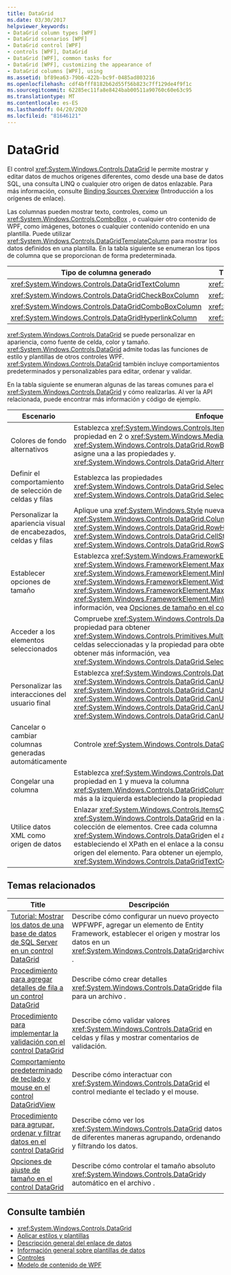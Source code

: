 ```yaml
---
title: DataGrid
ms.date: 03/30/2017
helpviewer_keywords:
- DataGrid column types [WPF]
- DataGrid scenarios [WPF]
- DataGrid control [WPF]
- controls [WPF], DataGrid
- DataGrid [WPF], common tasks for
- DataGrid [WPF], customizing the appearance of
- DataGrid columns [WPF], using
ms.assetid: bf89ea63-79b6-422b-bc9f-0485ad803216
ms.openlocfilehash: cdf4bfff8182b62d55f56b823c7ff129de4f9f1c
ms.sourcegitcommit: 62285ec11fa8e8424bab00511a90760c60e63c95
ms.translationtype: MT
ms.contentlocale: es-ES
ms.lasthandoff: 04/20/2020
ms.locfileid: "81646121"
---
```

# <a name="datagrid"></a>DataGrid
El control <xref:System.Windows.Controls.DataGrid> le permite mostrar y editar datos de muchos orígenes diferentes, como desde una base de datos SQL, una consulta LINQ o cualquier otro origen de datos enlazable. Para más información, consulte [Binding Sources Overview](../data/binding-sources-overview.md) (Introducción a los orígenes de enlace).  
  
 Las columnas pueden mostrar texto, controles, como un <xref:System.Windows.Controls.ComboBox> , o cualquier otro contenido de WPF, como imágenes, botones o cualquier contenido contenido en una plantilla. Puede utilizar <xref:System.Windows.Controls.DataGridTemplateColumn> para mostrar los datos definidos en una plantilla. En la tabla siguiente se enumeran los tipos de columna que se proporcionan de forma predeterminada.  
  
|Tipo de columna generado|Tipo de datos|  
|---------------------------|---------------|  
|<xref:System.Windows.Controls.DataGridTextColumn>|<xref:System.String>|  
|<xref:System.Windows.Controls.DataGridCheckBoxColumn>|<xref:System.Boolean>|  
|<xref:System.Windows.Controls.DataGridComboBoxColumn>|<xref:System.Enum>|  
|<xref:System.Windows.Controls.DataGridHyperlinkColumn>|<xref:System.Uri>|  
  
 <xref:System.Windows.Controls.DataGrid> se puede personalizar en apariencia, como fuente de celda, color y tamaño. <xref:System.Windows.Controls.DataGrid> admite todas las funciones de estilo y plantillas de otros controles WPF. <xref:System.Windows.Controls.DataGrid> también incluye comportamientos predeterminados y personalizables para editar, ordenar y validar.  
  
 En la tabla siguiente se enumeran algunas de las tareas comunes para el <xref:System.Windows.Controls.DataGrid> y cómo realizarlas. Al ver la API relacionada, puede encontrar más información y código de ejemplo.  
  
|Escenario|Enfoque|  
|--------------|--------------|  
|Colores de fondo alternativos|Establezca <xref:System.Windows.Controls.ItemsControl.AlternationIndex%2A> la propiedad en 2 o <xref:System.Windows.Media.Brush> más <xref:System.Windows.Controls.DataGrid.RowBackground%2A> y, a continuación, asigne una a las propiedades y. <xref:System.Windows.Controls.DataGrid.AlternatingRowBackground%2A>|  
|Definir el comportamiento de selección de celdas y filas|Establezca las propiedades <xref:System.Windows.Controls.DataGrid.SelectionMode%2A> y <xref:System.Windows.Controls.DataGrid.SelectionUnit%2A>.|  
|Personalizar la apariencia visual de encabezados, celdas y filas|Aplique una <xref:System.Windows.Style> nueva <xref:System.Windows.Controls.DataGrid.ColumnHeaderStyle%2A> <xref:System.Windows.Controls.DataGrid.RowHeaderStyle%2A>a <xref:System.Windows.Controls.DataGrid.CellStyle%2A>las <xref:System.Windows.Controls.DataGrid.RowStyle%2A> propiedades , , , o .|  
|Establecer opciones de tamaño|Establezca <xref:System.Windows.FrameworkElement.Height%2A>las <xref:System.Windows.FrameworkElement.MaxHeight%2A> <xref:System.Windows.FrameworkElement.MinHeight%2A>propiedades <xref:System.Windows.FrameworkElement.Width%2A> <xref:System.Windows.FrameworkElement.MaxWidth%2A>, <xref:System.Windows.FrameworkElement.MinWidth%2A> , , , , o . Para obtener más información, vea [Opciones de tamaño en el control DataGrid](sizing-options-in-the-datagrid-control.md).|  
|Acceder a los elementos seleccionados|Compruebe <xref:System.Windows.Controls.DataGrid.SelectedCells%2A> la propiedad para obtener <xref:System.Windows.Controls.Primitives.MultiSelector.SelectedItems%2A> las celdas seleccionadas y la propiedad para obtener las filas seleccionadas. Para obtener más información, vea <xref:System.Windows.Controls.DataGrid.SelectedCells%2A>.|  
|Personalizar las interacciones del usuario final|Establezca <xref:System.Windows.Controls.DataGrid.CanUserAddRows%2A>las <xref:System.Windows.Controls.DataGrid.CanUserDeleteRows%2A> <xref:System.Windows.Controls.DataGrid.CanUserReorderColumns%2A>propiedades <xref:System.Windows.Controls.DataGrid.CanUserResizeColumns%2A> <xref:System.Windows.Controls.DataGrid.CanUserResizeRows%2A>, <xref:System.Windows.Controls.DataGrid.CanUserSortColumns%2A> , , , , y .|  
|Cancelar o cambiar columnas generadas automáticamente|Controle <xref:System.Windows.Controls.DataGrid.AutoGeneratingColumn> el evento.|  
|Congelar una columna|Establezca <xref:System.Windows.Controls.DataGrid.FrozenColumnCount%2A> la propiedad en 1 y mueva la columna <xref:System.Windows.Controls.DataGridColumn.DisplayIndex%2A> a la posición más a la izquierda estableciendo la propiedad en 0.|  
|Utilice datos XML como origen de datos|Enlazar <xref:System.Windows.Controls.ItemsControl.ItemsSource%2A> el <xref:System.Windows.Controls.DataGrid> en la a la XPath consulta que representa la colección de elementos. Cree cada columna <xref:System.Windows.Controls.DataGrid>en el archivo . Enlazar cada columna estableciendo el XPath en el enlace a la consulta que obtiene la propiedad en el origen del elemento. Para obtener un ejemplo, consulte <xref:System.Windows.Controls.DataGridTextColumn>.|  
  
## <a name="related-topics"></a>Temas relacionados  
  
|Title|Descripción|  
|-----------|-----------------|  
|[Tutorial: Mostrar los datos de una base de datos de SQL Server en un control DataGrid](walkthrough-display-data-from-a-sql-server-database-in-a-datagrid-control.md)|Describe cómo configurar un nuevo proyecto WPFWPF, agregar un elemento de Entity Framework, establecer el origen y mostrar los datos en un <xref:System.Windows.Controls.DataGrid>archivo .|  
|[Procedimiento para agregar detalles de fila a un control DataGrid](how-to-add-row-details-to-a-datagrid-control.md)|Describe cómo crear detalles <xref:System.Windows.Controls.DataGrid>de fila para un archivo .|  
|[Procedimiento para implementar la validación con el control DataGrid](how-to-implement-validation-with-the-datagrid-control.md)|Describe cómo validar valores <xref:System.Windows.Controls.DataGrid> en celdas y filas y mostrar comentarios de validación.|  
|[Comportamiento predeterminado de teclado y mouse en el control DataGridView](default-keyboard-and-mouse-behavior-in-the-datagrid-control.md)|Describe cómo interactuar con <xref:System.Windows.Controls.DataGrid> el control mediante el teclado y el mouse.|  
|[Procedimiento para agrupar, ordenar y filtrar datos en el control DataGrid](how-to-group-sort-and-filter-data-in-the-datagrid-control.md)|Describe cómo ver los <xref:System.Windows.Controls.DataGrid> datos de diferentes maneras agrupando, ordenando y filtrando los datos.|  
|[Opciones de ajuste de tamaño en el control DataGrid](sizing-options-in-the-datagrid-control.md)|Describe cómo controlar el tamaño absoluto <xref:System.Windows.Controls.DataGrid>y automático en el archivo .|  
  
## <a name="see-also"></a>Consulte también

- <xref:System.Windows.Controls.DataGrid>
- [Aplicar estilos y plantillas](../../../desktop-wpf/fundamentals/styles-templates-overview.md)
- [Descripción general del enlace de datos](../../../desktop-wpf/data/data-binding-overview.md)
- [Información general sobre plantillas de datos](../data/data-templating-overview.md)
- [Controles](index.md)
- [Modelo de contenido de WPF](wpf-content-model.md)
